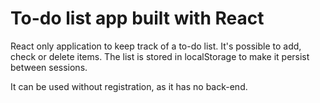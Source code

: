 # To-do list app built with React

React only application to keep track of a to-do list.
It's possible to add, check or delete items. The list is stored in localStorage to make it persist between sessions.

It can be used without registration, as it has no back-end.